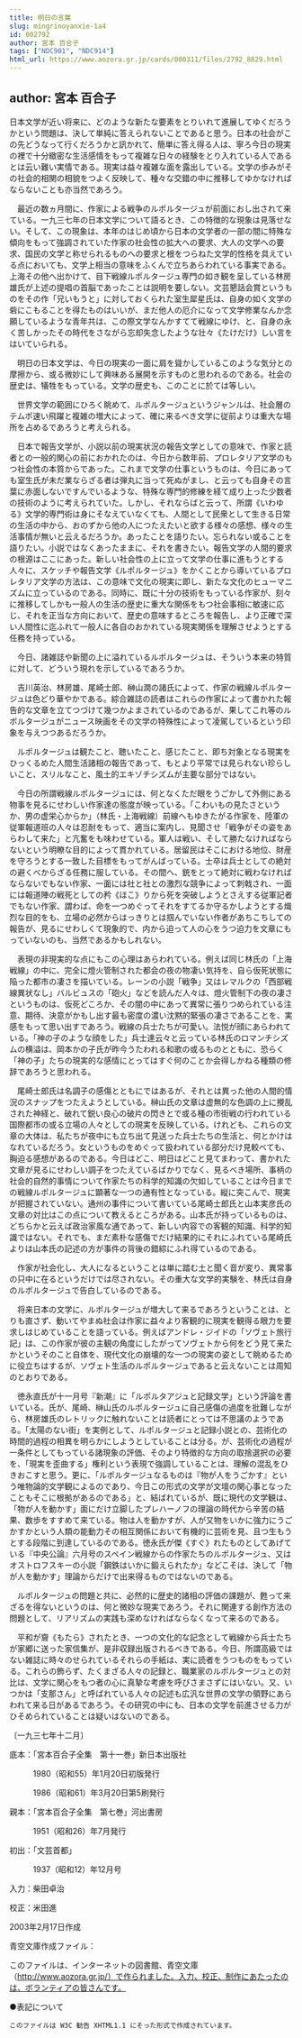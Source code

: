 ```yaml
---
title: 明日の言葉
slug: mingrinoyanxie-1a4
id: 002792
author: 宮本 百合子
tags: ["NDC901", "NDC914"]
html_url: https://www.aozora.gr.jp/cards/000311/files/2792_8829.html
---
```


## author: 宮本 百合子

日本文学が近い将来に、どのような新たな要素をとりいれて進展してゆくだろうかという問題は、決して単純に答えられないことであると思う。日本の社会がこの先どうなって行くだろうかと訊かれて、簡単に答え得る人は、寧ろ今日の現実の裡で十分緻密な生活感情をもって複雑な日々の経験をとり入れている人であるとは云い難い実情である。現実は益々複雑な面を露出している。文学の歩みがその社会的相関の相貌をつよく反映して、種々な交錯の中に推移してゆかなければならないことも亦当然であろう。

　最近の数ヵ月間に、作家による戦争のルポルタージュが前面におし出されて来ている。一九三七年の日本文学について語るとき、この特徴的な現象は見落せない。そして、この現象は、本年のはじめ頃から日本の文学者の一部の間に特殊な傾向をもって強調されていた作家の社会性の拡大への要求、大人の文学への要求、国民の文学と称せられるものへの要求と根をつらねた文学的性格を具えている点においても、文学上相当の意味をふくんで立ちあらわれている事実である。上海その他へ出かけて、目下戦線ルポルタージュ専門の如き観を呈している林房雄氏が上述の提唱の首脳であったことは説明を要しない。文芸懇話会賞というものをその作「兄いもうと」に対しておくられた室生犀星氏は、自身の如く文学の砦にこもることを得たものはいいが、まだ他人の厄介になって文学修業なんか念願しているような青年共は、この際文学なんかすてて戦線にゆけ、と、自身の永く苦しかったその時代をさながら忘却失念したような壮々《たけだけ》しい言をはいていられる。

　明日の日本文学は、今日の現実の一面に肩を聳かしているこのような気分との摩擦から、或る微妙にして興味ある展開を示すものと思われるのである。社会の歴史は、犠牲をもっている。文学の歴史も、このことに於ては等しい。

　世界文学の範囲にひろく眺めて、ルポルタージュというジャンルは、社会層のテムポ速い飛躍と複雑の増大によって、確に来るべき文学に従前よりは重大な場所を占めるであろうと考えられる。

　日本で報告文学が、小説以前の現実状況の報告文学としての意味で、作家と読者との一般的関心の前におかれたのは、今日から数年前、プロレタリア文学のもつ社会性の本質からであった。これまで文学の仕事というものは、今日にあっても室生氏が未だ業ならざる者は弾丸に当って死ぬがまし、と云っても自身その言葉に赤面しないですんでいるような、特殊な専門的修練を経て成り上った少数者の技術のように考えられていた。しかし、それならばと云って、所謂《いわゆる》文学的専門術は身にそなえていなくても、人間として民衆として生きる日常の生活の中から、おのずから他の人につたえたいと欲する様々の感想、様々の生活事情が無いと云えるだろうか。あったことを語りたい。忘られない或ることを語りたい。小説ではなくあったままに、それを書きたい。報告文学の人間的要求の根源はここにあった。新しい社会性の上に立って文学の仕事に進もうとする人々に、スケッチや報告文学《ルポルタージュ》をかくことから導いているプロレタリア文学の方法は、この意味で文化の現実に即し、新たな文化のヒューマニズムに立っているのである。同時に、既に十分の技術をもっている作家が、刻々に推移してしかも一般人の生活の歴史に重大な関係をもつ社会事相に敏速に応じ、それを正当な方向において、歴史の意味するところを報告し、より正確で深い人間性に迄ふれて一般人に各自のおかれている現実関係を理解させようとする任務を持っている。

　今日、諸雑誌や新聞の上に溢れているルポルタージュは、そういう本来の特質に対して、どういう現れを示しているであろうか。

　吉川英治、林房雄、尾崎士郎、榊山潤の諸氏によって、作家の戦線ルポルタージュは色どり華やかである。綜合雑誌の読者はこれらの作家によって書かれた報告的な文章を立てつづけて幾つかよまされているのであるが、果してこれ等のルポルタージュがニュース映画をその文学の特殊性によって凌駕しているという印象を与えつつあるだろうか。

　ルポルタージュは観たこと、聴いたこと、感じたこと、即ち対象となる現実をひっくるめた人間生活諸相の報告であって、もとより平常では見られない珍らしいこと、スリルなこと、風土的エキゾチシズムが主要な部分ではない。

　今日の所謂戦線ルポルタージュには、何となくただ眼をうごかして外側にある物事を見るにせわしい作家達の態度が映っている。「こわいもの見たさというか、男の虚栄心からか」（林氏・上海戦線）前線へもゆきたがる作家を、陸軍の従軍報道班の人々は忍耐をもって、適当に案内し、見聞させ「戦争がその姿をあらわして来た」と亢奮をも味わせている。軍人は戦い、そして勝たなければならないという明瞭な目的によって貫かれている。居留民はそこにおける地位、財産を守ろうとする一致した目標をもってがんばっている。士卒は兵士としての絶対の避くべからざる任務に服している。その間へ、銃をとって絶対に戦わなければならないでもない作家、一面には社と社との激烈な競争によって刺戟され、一面には報道陣の戦死としての矜《ほこ》りから死を突破しようとさえする従軍記者でもない作家、謂わば、命を一つめぐってそれをすてるか守るかしようとする熾烈な目的をも、立場の必然からはっきりとは掴んでいない作者があちこちしての報告が、見るにせわしくて現象的で、内から迫って人の心をうつ迫力を文章にもっていないのも、当然であるかもしれない。

　表現の非現実的な点にもこの心理はあらわれている。例えば同じ林氏の「上海戦線」の中に、完全に燈火管制された都会の夜の物凄い気持を、自ら仮死状態に陥った都市の凄さを描いている。レーンの小説「戦争」又はレマルクの「西部戦線異状なし」バルビュスの「砲火」などを読んだ人々は、燈火管制下の夜の凄さというものは、仮死どころか、その闇の中にあって異常に張りつめられている注意、期待、決意がかもし出す最も密度の濃い沈黙的緊張の凄さであることを、実感をもって思い出すであろう。戦線の兵士たちが可愛い。法悦が顔にあらわれている。「神の子のような顔をした」兵士達云々と云っている林氏のロマンチシズムの横溢は、岡本かの子氏が昨今うたわれる和歌の或るものとともに、恐らく「神の子」たちの現実的な感情にとってはすぐ何のことか会得しかねる種類の修辞であろうと思われる。

　尾崎士郎氏は名調子の感傷とともにではあるが、それとは異った他の人間的情況のスナップをつたえようとしている。榊山氏の文章は虚無的な色調の上に攪乱された神経と、破れて鋭い良心の破片の閃きとで或る種の市街戦の行われている国際都市の或る立場の人々としての現実を反映している。けれども、これらの文章の大体は、私たちが夜中にも立ち出て見送った兵士たちの生活と、何とかけはなれているだろう。女というものをめぐって扱われている部分だけ見較べても、胸迫る感想があるのである。今日はどこ、明日はどこと見てまわって、書かれた文章が見るにせわしい調子をつたえているばかりでなく、見るべき場所、事柄の社会的自然的事情について作家たちの科学的知識の欠如していることは今日までの戦線ルポルタージュに顕著な一つの通有性となっている。縦に突こんで、現実が把握されていない。通州の事件について書いている尾崎士郎氏と山本実彦氏の文章の対比はこの点について教えるところがある。山本氏が持っているものは、どちらかと云えば政治家風な通であって、新しい内容での客観的知識、科学的知識ではない。それでも、まだ素朴な感傷でだけ結果的にそれにふれている尾崎氏よりは山本氏の記述の方が事件の背後の錯綜にふれ得ているのである。

　作家が社会化し、大人になるということは単に踏む土と聞く音が変り、異常事の只中に在るというだけでは尽されない。その重大な文学的実験を、林氏は自身のルポルタージュで告白しているのである。

　将来日本の文学に、ルポルタージュが増大して来るであろうということは、とりも直さず、動いてやまぬ社会は作家に益々より客観的に現実を観得る眼力を要求しはじめていることを語っている。例えばアンドレ・ジイドの「ソヴェト旅行記」は、この作家が彼の主観の角度にしたがってソヴェトから何をどう見て来たかというそのこと自体を、現代文化の崩壊的な一つの現実の姿として眺めるために役立ちはするが、ソヴェト生活のルポルタージュであると云えないことは周知のとおりである。

　徳永直氏が十一月号『新潮』に「ルポルタアジュと記録文学」という評論を書いている。氏が、尾崎、榊山氏のルポルタージュに自己感傷の過度を批難しながら、林房雄氏のレトリックに触れないことは読者にとっては不思議のようである。「太陽のない街」を実例として、ルポルタージュと記録小説との、芸術化の時間的過程の相異を明らかにしようとしていることは分る。が、芸術化の過程が一条件としてもっている諸現象の評価、そのより特徴的な方向の取捨選択の必要を、「現実を歪曲する」権利という表現で強調していることは、理解の混乱をひきおこすと思う。更に、「ルポルタージュなるものは『物が人をうごかす』という唯物論的文学観によるのであり、今日この形式の文学が文壇の関心事となったこともそこに根拠があるのである」と、結ばれているが、既に現代の文学観は、「物が人を動かす」面にだけ立脚したプレハーノフの理論の時代から辛苦の結果、数歩をすすめて来ている。物は人を動かすが、人が又物をいかに強力にうごかすかという人類の能動力その相互関係において有機的に芸術を見、且つ生もうとする段階に到達しているのである。徳永氏が傑《すぐ》れたものとしてあげている『中央公論』六月号のスペイン戦線からの作家たちのルポルタージュ、又はオストロフスキーの小説「鋼鉄はいかに鍛えられたか」などこそは、決して「物が人を動かす」理論からだけで出来得るものではないのである。

　ルポルタージュの問題と共に、必然的に歴史的諸相の評価の課題が、甦って来ざるを得ないというのは、何と微妙な現実であろう。それに関連する創作方法の問題として、リアリズムの実践も深めなければならなくなって来るのである。

　平和が齎《もたら》されたとき、一つの文化的な記念として戦線から兵士たちが家郷に送った家信集が、是非収録出版されるべきである。今日、所謂高級ではない雑誌に時々のせられているそれらの手紙は、実に読者をうつものをもっている。これらの飾らず、たくまざる人々の記録と、職業家のルポルタージュとの対比は、文学に関心をもつ者の心に真摯な考慮を呼びさまさずにはいない。又、いつかは「支那さん」と呼ばれている人々の記述も広汎な世界の文学の領野にあらわれて来る日があるであろう。その研究の中にも、日本の文学を前進させる力がひそめられていることは疑いはないのである。

〔一九三七年十二月〕













底本：「宮本百合子全集　第十一巻」新日本出版社


　　　1980（昭和55）年1月20日初版発行

　　　1986（昭和61）年3月20日第5刷発行

親本：「宮本百合子全集　第七巻」河出書房

　　　1951（昭和26）年7月発行

初出：「文芸首都」

　　　1937（昭和12）年12月号

入力：柴田卓治

校正：米田進

2003年2月17日作成

青空文庫作成ファイル：

このファイルは、インターネットの図書館、青空文庫（http://www.aozora.gr.jp/）で作られました。入力、校正、制作にあたったのは、ボランティアの皆さんです。











●表記について


	このファイルは W3C 勧告 XHTML1.1 にそった形式で作成されています。